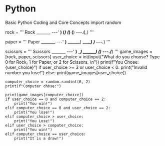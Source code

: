 # Python
Basic Python Coding and Core Concepts
import random

rock = '''
Rock
    _______
---'   ____)
      (_____)
      (_____)
      (____)
---.__(___)
'''

paper = '''
Paper
    _______
---'   ____)____
          ______)
          _______)
         _______)
---.__________)
'''

scissors = ''' 
Scissors
    _______
---'   ____)____
          ______)
       __________)
      (____)
---.__(___)
'''
game_images = [rock, paper, scissors]
user_choice = int(input("What do you choose? Type 0 for Rock, 1 for Paper, or 2 for Scissors. \n"))
print(f"You Chose: {user_choice}")
if user_choice >= 3 or user_choice < 0:
    print("Invalid number you lose!")
else:
    print(game_images[user_choice])

    computer_choice = random.randint(0, 2)
    print(f"Computer chose:")

    print(game_images[computer_choice])
    if user_choice == 0 and computer_choice == 2:
        print("You win!")
    elif computer_choice == 0 and user_choice == 2:
        print("You lose!")
    elif computer_choice > user_choice:
        print("You Lose!")
    elif user_choice > computer_choice:
        print("You win!")
    elif computer_choice == user_choice:
        print("It is a draw!")
